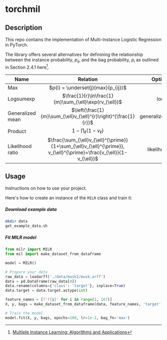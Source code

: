 # torchmil

## Description

This repo contains the implementation of Multi-Instance Logistic Regression in PyTorch. 

The library offers several alternatives for definining the relationship between the instance probability, $p_{ij}$, and the
bag probability, $p_i$ as outlined in Section 2.4.1 here[^1].

| Name        | Relation           | Option name  |
| ------------- |:-------------:| -----:|
| Max           | $p(i) = \underset{j}{max}(p_{ij})$  | max |
| Logsumexp     | $\frac{1}{r}\ln\frac{1}{m}\sum_{\ell}\exp(rv_{\ell})$  |   logsumexp |
| Generalized mean  | $\left(\frac{1}{m}\sum_{\ell}v_{\ell}^{r}\right)^{\frac{1}{r}}$ | generalized_mean  |
| Product           | $1-\prod_{\ell}(1-v_{\ell})$    | product |
| Likelihood ratio | $\frac{\sum_{\ell}v_{\ell}^{\prime}}{1+\sum_{\ell}v_{\ell}^{\prime}}, v_{\ell}^{\prime}=\frac{v_{\ell}}{1-v_{\ell}}$ | likelihood_ratio  |


## Usage

Instructions on how to use your project.

Here's how to create an instance of the `MILR` class and train it:

##### Download example data
```bash
mkdir data
get_example_data.sh
```

##### Fit MILR model
```python
from milr import MILR
from mil import make_dataset_from_dataframe

model = MILR()

# Prepare your data
raw_data = loadarff('./data/musk2/musk.arff')
data = pd.DataFrame(raw_data[0])
data.rename(columns={'class': 'target'}, inplace=True)
data.target = data.target.astype(int)

feature_names = [f'f{i}' for i in range(1, 167)]
X, y, bags = make_dataset_from_dataframe(data, feature_names, 'target', 'molecule_name')

# Train the model
model.fit(X, y, bags, epochs=100, lr=1e-2, bag_fn='max')
```



[^1]: [Multiple Instance Learning: Algorithms and Applications](https://api.semanticscholar.org/CorpusID:2153770)
